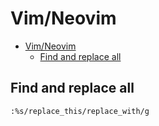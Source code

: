 # Vim/Neovim
<!--ts-->
* [Vim/Neovim](vim.md#vimneovim)
   * [Find and replace all](vim.md#find-and-replace-all)

<!-- Added by: runner, at: Wed Jul 14 11:50:08 UTC 2021 -->

<!--te-->

## Find and replace all
```vim
:%s/replace_this/replace_with/g
```
